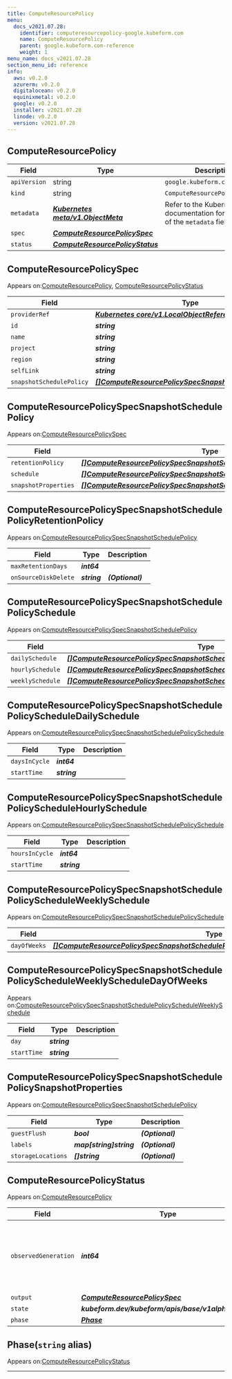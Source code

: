 ```yaml
---
title: ComputeResourcePolicy
menu:
  docs_v2021.07.28:
    identifier: computeresourcepolicy-google.kubeform.com
    name: ComputeResourcePolicy
    parent: google.kubeform.com-reference
    weight: 1
menu_name: docs_v2021.07.28
section_menu_id: reference
info:
  aws: v0.2.0
  azurerm: v0.2.0
  digitalocean: v0.2.0
  equinixmetal: v0.2.0
  google: v0.2.0
  installer: v2021.07.28
  linode: v0.2.0
  version: v2021.07.28
---
```


## ComputeResourcePolicy
| Field | Type | Description |
| ------ | ----- | ----------- |
| `apiVersion` | string | `google.kubeform.com/v1alpha1` |
|    `kind` | string | `ComputeResourcePolicy` |
| `metadata` | ***[Kubernetes meta/v1.ObjectMeta](https://v1-18.docs.kubernetes.io/docs/reference/generated/kubernetes-api/v1.18/#objectmeta-v1-meta)***|Refer to the Kubernetes API documentation for the fields of the `metadata` field.|
| `spec` | ***[ComputeResourcePolicySpec](#computeresourcepolicyspec)***||
| `status` | ***[ComputeResourcePolicyStatus](#computeresourcepolicystatus)***||
## ComputeResourcePolicySpec

Appears on:[ComputeResourcePolicy](#computeresourcepolicy), [ComputeResourcePolicyStatus](#computeresourcepolicystatus)

| Field | Type | Description |
| ------ | ----- | ----------- |
| `providerRef` | ***[Kubernetes core/v1.LocalObjectReference](https://v1-18.docs.kubernetes.io/docs/reference/generated/kubernetes-api/v1.18/#localobjectreference-v1-core)***||
| `id` | ***string***||
| `name` | ***string***||
| `project` | ***string***| ***(Optional)*** |
| `region` | ***string***| ***(Optional)*** |
| `selfLink` | ***string***| ***(Optional)*** |
| `snapshotSchedulePolicy` | ***[[]ComputeResourcePolicySpecSnapshotSchedulePolicy](#computeresourcepolicyspecsnapshotschedulepolicy)***| ***(Optional)*** |
## ComputeResourcePolicySpecSnapshotSchedulePolicy

Appears on:[ComputeResourcePolicySpec](#computeresourcepolicyspec)

| Field | Type | Description |
| ------ | ----- | ----------- |
| `retentionPolicy` | ***[[]ComputeResourcePolicySpecSnapshotSchedulePolicyRetentionPolicy](#computeresourcepolicyspecsnapshotschedulepolicyretentionpolicy)***| ***(Optional)*** |
| `schedule` | ***[[]ComputeResourcePolicySpecSnapshotSchedulePolicySchedule](#computeresourcepolicyspecsnapshotschedulepolicyschedule)***||
| `snapshotProperties` | ***[[]ComputeResourcePolicySpecSnapshotSchedulePolicySnapshotProperties](#computeresourcepolicyspecsnapshotschedulepolicysnapshotproperties)***| ***(Optional)*** |
## ComputeResourcePolicySpecSnapshotSchedulePolicyRetentionPolicy

Appears on:[ComputeResourcePolicySpecSnapshotSchedulePolicy](#computeresourcepolicyspecsnapshotschedulepolicy)

| Field | Type | Description |
| ------ | ----- | ----------- |
| `maxRetentionDays` | ***int64***||
| `onSourceDiskDelete` | ***string***| ***(Optional)*** |
## ComputeResourcePolicySpecSnapshotSchedulePolicySchedule

Appears on:[ComputeResourcePolicySpecSnapshotSchedulePolicy](#computeresourcepolicyspecsnapshotschedulepolicy)

| Field | Type | Description |
| ------ | ----- | ----------- |
| `dailySchedule` | ***[[]ComputeResourcePolicySpecSnapshotSchedulePolicyScheduleDailySchedule](#computeresourcepolicyspecsnapshotschedulepolicyscheduledailyschedule)***| ***(Optional)*** |
| `hourlySchedule` | ***[[]ComputeResourcePolicySpecSnapshotSchedulePolicyScheduleHourlySchedule](#computeresourcepolicyspecsnapshotschedulepolicyschedulehourlyschedule)***| ***(Optional)*** |
| `weeklySchedule` | ***[[]ComputeResourcePolicySpecSnapshotSchedulePolicyScheduleWeeklySchedule](#computeresourcepolicyspecsnapshotschedulepolicyscheduleweeklyschedule)***| ***(Optional)*** |
## ComputeResourcePolicySpecSnapshotSchedulePolicyScheduleDailySchedule

Appears on:[ComputeResourcePolicySpecSnapshotSchedulePolicySchedule](#computeresourcepolicyspecsnapshotschedulepolicyschedule)

| Field | Type | Description |
| ------ | ----- | ----------- |
| `daysInCycle` | ***int64***||
| `startTime` | ***string***||
## ComputeResourcePolicySpecSnapshotSchedulePolicyScheduleHourlySchedule

Appears on:[ComputeResourcePolicySpecSnapshotSchedulePolicySchedule](#computeresourcepolicyspecsnapshotschedulepolicyschedule)

| Field | Type | Description |
| ------ | ----- | ----------- |
| `hoursInCycle` | ***int64***||
| `startTime` | ***string***||
## ComputeResourcePolicySpecSnapshotSchedulePolicyScheduleWeeklySchedule

Appears on:[ComputeResourcePolicySpecSnapshotSchedulePolicySchedule](#computeresourcepolicyspecsnapshotschedulepolicyschedule)

| Field | Type | Description |
| ------ | ----- | ----------- |
| `dayOfWeeks` | ***[[]ComputeResourcePolicySpecSnapshotSchedulePolicyScheduleWeeklyScheduleDayOfWeeks](#computeresourcepolicyspecsnapshotschedulepolicyscheduleweeklyscheduledayofweeks)***||
## ComputeResourcePolicySpecSnapshotSchedulePolicyScheduleWeeklyScheduleDayOfWeeks

Appears on:[ComputeResourcePolicySpecSnapshotSchedulePolicyScheduleWeeklySchedule](#computeresourcepolicyspecsnapshotschedulepolicyscheduleweeklyschedule)

| Field | Type | Description |
| ------ | ----- | ----------- |
| `day` | ***string***||
| `startTime` | ***string***||
## ComputeResourcePolicySpecSnapshotSchedulePolicySnapshotProperties

Appears on:[ComputeResourcePolicySpecSnapshotSchedulePolicy](#computeresourcepolicyspecsnapshotschedulepolicy)

| Field | Type | Description |
| ------ | ----- | ----------- |
| `guestFlush` | ***bool***| ***(Optional)*** |
| `labels` | ***map[string]string***| ***(Optional)*** |
| `storageLocations` | ***[]string***| ***(Optional)*** |
## ComputeResourcePolicyStatus

Appears on:[ComputeResourcePolicy](#computeresourcepolicy)

| Field | Type | Description |
| ------ | ----- | ----------- |
| `observedGeneration` | ***int64***| ***(Optional)*** Resource generation, which is updated on mutation by the API Server.|
| `output` | ***[ComputeResourcePolicySpec](#computeresourcepolicyspec)***| ***(Optional)*** |
| `state` | ***kubeform.dev/kubeform/apis/base/v1alpha1.State***| ***(Optional)*** |
| `phase` | ***[Phase](#phase)***| ***(Optional)*** |
## Phase(`string` alias)

Appears on:[ComputeResourcePolicyStatus](#computeresourcepolicystatus)

---
